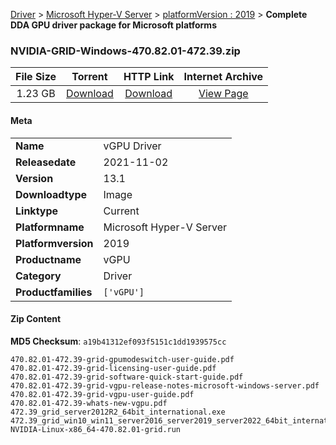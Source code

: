 
[Driver](/README.md)  >  [Microsoft Hyper-V Server](/index/Driver/Microsoft_Hyper-V_Server.md)  >  [platformVersion : 2019](/index/Driver/Microsoft_Hyper-V_Server/2019.md)  >  **Complete DDA GPU driver package for Microsoft platforms**


### NVIDIA-GRID-Windows-470.82.01-472.39.zip

| **File Size** | **Torrent**  | **HTTP Link** | **Internet Archive** |
|:-------------:|:------------:|:-------------:|:--------------------:|
| 1.23 GB |  [Download](https://archive.org/download/nvgpu_NVIDIA-GRID-Windows-470.82.01-472.39.zip_40s0y7bk/nvgpu_NVIDIA-GRID-Windows-470.82.01-472.39.zip_40s0y7bk_archive.torrent)       | [Download](https://archive.org/compress/nvgpu_NVIDIA-GRID-Windows-470.82.01-472.39.zip_40s0y7bk) | [View Page](https://archive.org/details/nvgpu_NVIDIA-GRID-Windows-470.82.01-472.39.zip_40s0y7bk)       |

#### Meta

<table>
<tr><td><strong>Name</strong></td><td>vGPU Driver</td></tr>
<tr><td><strong>Releasedate</strong></td><td>2021-11-02</td></tr>
<tr><td><strong>Version</strong></td><td>13.1</td></tr>
<tr><td><strong>Downloadtype</strong></td><td>Image</td></tr>
<tr><td><strong>Linktype</strong></td><td>Current</td></tr>
<tr><td><strong>Platformname</strong></td><td>Microsoft Hyper-V Server</td></tr>
<tr><td><strong>Platformversion</strong></td><td>2019</td></tr>
<tr><td><strong>Productname</strong></td><td>vGPU</td></tr>
<tr><td><strong>Category</strong></td><td>Driver</td></tr>
<tr><td><strong>Productfamilies</strong></td><td><code>['vGPU']</code></td></tr>
</table>

#### Zip Content

**MD5 Checksum**: `a19b41312ef093f5151c1dd1939575cc`

```text
470.82.01-472.39-grid-gpumodeswitch-user-guide.pdf
470.82.01-472.39-grid-licensing-user-guide.pdf
470.82.01-472.39-grid-software-quick-start-guide.pdf
470.82.01-472.39-grid-vgpu-release-notes-microsoft-windows-server.pdf
470.82.01-472.39-grid-vgpu-user-guide.pdf
470.82.01-472.39-whats-new-vgpu.pdf
472.39_grid_server2012R2_64bit_international.exe
472.39_grid_win10_win11_server2016_server2019_server2022_64bit_international.exe
NVIDIA-Linux-x86_64-470.82.01-grid.run
```